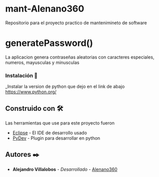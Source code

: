 # mant-Alenano360
Repositorio para el proyecto practico de mantenimineto de software

# generatePassword()

La aplicacion genera contraseñas aleatorias con caracteres especiales, numeros, mayusculas y minusculas

### Instalación 🔧
_Instalar la version de python que dejo en el link de abajo
https://www.python.org/

## Construido con 🛠️

Las herramientas que use para este proyecto fueron

* [Eclipse](https://www.eclipse.org/downloads/) - El IDE de desarrollo usado
* [PyDev](http://www.pydev.org/download.html) - Plugin para desarrollar en python

## Autores ✒️

* **Alejandro Villalobos** - *Desarrollado* - [Alenano360](https://github.com/Alenano360)
